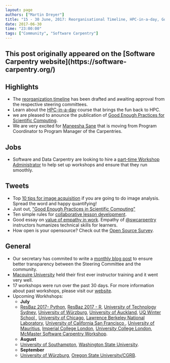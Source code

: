 ```yaml
---
layout: page
authors: ["Martin Dreyer"]
title: "15 - 30 June, 2017: Reorganisational Timeline, HPC-in-a-day, Good Enough Practices for Scientific Computing, Opensource Survey."
date: 2017-06-30
time: "23:00:00"
tags: ["Community", "Software Carpentry"]
---
```


<h2>This post originally appeared on the [Software Carpentry website](https://software-carpentry.org/)</h2>

## Highlights
* The [reorganization timeline]({{site.baseurl}}/blog/2017/06/merger.html) has been drafted and awaiting approval from the respective steering committees.
* Learn about the [HPC-in-a-day]({{site.baseurl}}/blog/2017/06/hpccarpentry.html) course that brings the fun back to HPC.
* we are pleased to anounce the publication of [Good Enough Practices for Scientific Computing]({{site.baseurl}}/blog/2017/06/good-enough.html).
* We are very excited for [Maneesha Sane]({{site.baseurl}}/blog/2017/06/ws-admin.html) that is moving from Program Coordinator to Program Manager of the Carpentries.

## Jobs
* Software and Data Carpentry are looking to hire a [part-time Workshop Administrator]({{site.baseurl}}/blog/2017/06/ws-admin.html) to help set up workshops and ensure that they run smoothly.

## Tweets
* Top [10 tips for image acquisition](https://blog.cellprofiler.org/2017/06/15/quantifying-microscopy-images-top-10-tips-for-image-acquisition/) if you are going to do image analysis. Spread the word and happy quantifying!
* Just out, ["Good Enough Practices in Scientific Computing"](http://journals.plos.org/ploscompbiol/article?id=10.1371/journal.pcbi.1005510)
* Ten simple rules for [collaborative lesson development](https://github.com/swcarpentry/collaborative-lesson-development).
* Good essay on [value of empathy in work](https://aeon.co/essays/the-key-to-jobs-in-the-future-is-not-college-but-compassion). Empathy of [@swcarpentry](https://twitter.com/swcarpentry) instructors humanizes technical skills for learners.
* How open is your opensource? Check out the [Open Source Survey](http://opensourcesurvey.org/2017/).

## General
* Our secretary has commited to write a [monthly blog post]({{site.baseurl}}/blog/2017/06/secretaryupdate.html) to ensure better transparency between the Steering Committee and the community.
* [Macquire University]({{site.baseurl}}/blog/2017/06/mqu-ttt.html) held their first ever instructor training and it went very well.
* 17 workshops were run over the past 30 days. For more information about past workshops, please visit our [website]({{site.baseurl}}/workshops/past/).
* Upcoming Workhshops:
  * **July**
  * [ResBaz 2017- Python](https://intersectaustralia.github.io/2017-07-03-ResBaz-Python/), [ResBaz 2017 - R](https://intersectaustralia.github.io/2017-07-03-ResBaz-R/), [University of Technology Sydney](https://jduckles.github.io/2017-07-03-sydney-resbaz-r-novice/), [University of Würzburg](https://swcarpentry-wuerzburg.github.io/2017-07-03-wuerzburg/), [University of Auckland](https://uoa-eresearch.github.io/UoA-SWC/),  [UQ Winter School ](https://bio-swc-bne.github.io/2017-07-10-uqws/), [University of Chicago](https://rcc-uchicago.github.io/2017-07-11-uchicago/), [Lawrence Berkeley National Laboratory](https://jlant.github.io/2017-07-12-lawrence-berkeley-lab/), [University of California San Francisco ](https://ucsf-ckm.github.io/2017-07-15-ucsf-python/), [University of Mauritius](https://chpc-carpentry.github.io/2017-07-19-Mauritius/), [Imperial College London](https://mkuzak.github.io/2017-07-19-imperial/), [University College London](http://rits.github-pages.ucl.ac.uk/2017-07-25-UCL_software_carpentry/), [McMaster Software Carpentry Workshop](https://jcszamosi.github.io/2017-07-27-McMaster/).
  * **August**
  * [University of Southampton](https://southampton-rsg.github.io/2017-08-01-southampton-swc/), [Washington State University](https://stephlabou.github.io/2017-08-16-wsu/).
  * **September**
  * [University of Würzburg](https://swcarpentry-wuerzburg.github.io/2017-09-04-wuerzburg/), [Oregon State University/CGRB](https://oneilsh.github.io/2017-09-14-osucgrb/).
